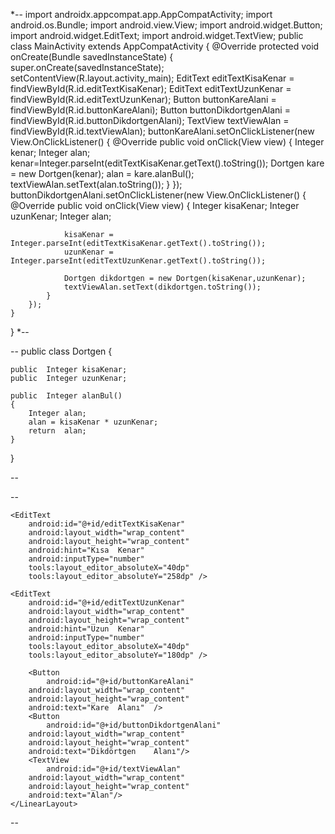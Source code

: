 *--
import	androidx.appcompat.app.AppCompatActivity;
import	android.os.Bundle;
import	android.view.View;
import	android.widget.Button;
import	android.widget.EditText;
import	android.widget.TextView;
public class MainActivity extends AppCompatActivity
{
    @Override
    protected	void	onCreate(Bundle	savedInstanceState)
    {
        super.onCreate(savedInstanceState);
        setContentView(R.layout.activity_main);
        EditText editTextKisaKenar = findViewById(R.id.editTextKisaKenar);
        EditText editTextUzunKenar = findViewById(R.id.editTextUzunKenar);
        Button buttonKareAlani	= findViewById(R.id.buttonKareAlani);
        Button buttonDikdortgenAlani = findViewById(R.id.buttonDikdortgenAlani);
        TextView textViewAlan = findViewById(R.id.textViewAlan);
        buttonKareAlani.setOnClickListener(new View.OnClickListener()
        {
            @Override
            public void onClick(View view)
            {
                Integer	kenar;
                Integer	alan;
                kenar=Integer.parseInt(editTextKisaKenar.getText().toString());
                Dortgen kare = new	Dortgen(kenar);
                alan = kare.alanBul();
                textViewAlan.setText(alan.toString());
            }
        });
        buttonDikdortgenAlani.setOnClickListener(new View.OnClickListener()
        {
            @Override
            public void onClick(View view)
            {
                Integer	kisaKenar;
                Integer	uzunKenar;
                Integer	alan;

                kisaKenar = Integer.parseInt(editTextKisaKenar.getText().toString());
                uzunKenar = Integer.parseInt(editTextUzunKenar.getText().toString());

                Dortgen	dikdortgen = new Dortgen(kisaKenar,uzunKenar);
                textViewAlan.setText(dikdortgen.toString());
            }
        });
    }
}
*--






--
public class Dortgen
{

    public	Integer	kisaKenar;
    public	Integer	uzunKenar;

    public	Integer	alanBul()
    {
        Integer	alan;
        alan = kisaKenar * uzunKenar;
        return	alan;
    }
}

--



--
<LinearLayout
        android:layout_width="wrap_content"
    android:layout_height="wrap_content"
    android:orientation="vertical"
    app:layout_constraintBottom_toBottomOf="parent"
    app:layout_constraintEnd_toEndOf="parent"
    app:layout_constraintStart_toStartOf="parent"
    app:layout_constraintTop_toTopOf="parent">

    <EditText
        android:id="@+id/editTextKisaKenar"
        android:layout_width="wrap_content"
        android:layout_height="wrap_content"
        android:hint="Kısa	Kenar"
        android:inputType="number"
        tools:layout_editor_absoluteX="40dp"
        tools:layout_editor_absoluteY="258dp" />

    <EditText
        android:id="@+id/editTextUzunKenar"
        android:layout_width="wrap_content"
        android:layout_height="wrap_content"
        android:hint="Uzun	Kenar"
        android:inputType="number"
        tools:layout_editor_absoluteX="40dp"
        tools:layout_editor_absoluteY="180dp" />

        <Button
            android:id="@+id/buttonKareAlani"
        android:layout_width="wrap_content"
        android:layout_height="wrap_content"
        android:text="Kare	Alanı"	/>
        <Button
            android:id="@+id/buttonDikdortgenAlani"
        android:layout_width="wrap_content"
        android:layout_height="wrap_content"
        android:text="Dikdörtgen	Alanı"/>
        <TextView
            android:id="@+id/textViewAlan"
        android:layout_width="wrap_content"
        android:layout_height="wrap_content"
        android:text="Alan"/>
    </LinearLayout>
--

